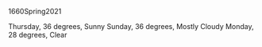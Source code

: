 1660Spring2021

Thursday, 36 degrees, Sunny
Sunday, 36 degrees, Mostly Cloudy
Monday, 28 degrees, Clear